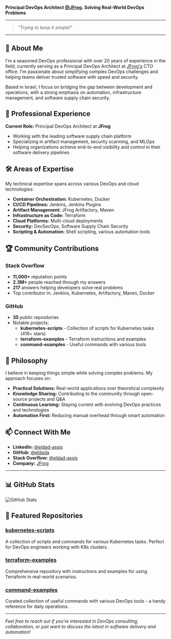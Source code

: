 
**Principal DevOps Architect [@JFrog](https://jfrog.com). Solving Real-World DevOps Problems**

---
> *"Trying to keep it simple!"*
---

## 🚀 About Me

I'm a seasoned DevOps professional with over 20 years of experience in the field, currently serving as a Principal DevOps Architect at [JFrog's](https://jfrog.com) CTO office. I'm passionate about simplifying complex DevOps challenges and helping teams deliver trusted software with speed and security.

Based in Israel, I focus on bridging the gap between development and operations, with a strong emphasis on automation, infrastructure management, and software supply chain security.

## 💼 Professional Experience

**Current Role:** Principal DevOps Architect at **JFrog**
- Working with the leading software supply chain platform
- Specializing in artifact management, security scanning, and MLOps
- Helping organizations achieve end-to-end visibility and control in their software delivery pipelines

## 🛠️ Areas of Expertise

My technical expertise spans across various DevOps and cloud technologies:

- **Container Orchestration:** Kubernetes, Docker
- **CI/CD Pipelines:** Jenkins, Jenkins Plugins  
- **Artifact Management:** JFrog Artifactory, Maven
- **Infrastructure as Code:** Terraform
- **Cloud Platforms:** Multi-cloud deployments
- **Security:** DevSecOps, Software Supply Chain Security
- **Scripting & Automation:** Shell scripting, various automation tools

## 🏆 Community Contributions

### Stack Overflow
- **11,000+** reputation points
- **2.3M+** people reached through my answers
- **217** answers helping developers solve real problems
- Top contributor in: Jenkins, Kubernetes, Artifactory, Maven, Docker

### GitHub
- **35** public repositories
- Notable projects:
  - **kubernetes-scripts** - Collection of scripts for Kubernetes tasks (418+ stars)
  - **terraform-examples** - Terraform instructions and examples
  - **command-examples** - Useful commands with various tools

## 🎯 Philosophy

I believe in keeping things simple while solving complex problems. My approach focuses on:
- **Practical Solutions:** Real-world applications over theoretical complexity
- **Knowledge Sharing:** Contributing to the community through open-source projects and Q&A
- **Continuous Learning:** Staying current with evolving DevOps practices and technologies
- **Automation First:** Reducing manual overhead through smart automation

## 📫 Connect With Me

- **LinkedIn:** [@eldad-assis](https://www.linkedin.com/in/eldad-assis-4b67084/)
- **GitHub:** [@eldada](https://github.com/eldada)
- **Stack Overflow:** [@eldad-assis](https://stackoverflow.com/users/1300730/eldad-assis)
- **Company:** [JFrog](https://jfrog.com)

---

## 📊 GitHub Stats

![GitHub Stats](https://github-readme-stats.vercel.app/api?username=eldada&show_icons=true&theme=default)

## 🌟 Featured Repositories

### [kubernetes-scripts](https://github.com/eldada/kubernetes-scripts)
A collection of scripts and commands for various Kubernetes tasks. Perfect for DevOps engineers working with K8s clusters.

### [terraform-examples](https://github.com/eldada/terraform-examples) 
Comprehensive repository with instructions and examples for using Terraform in real-world scenarios.

### [command-examples](https://github.com/eldada/command-examples)
Curated collection of useful commands with various DevOps tools - a handy reference for daily operations.

---

*Feel free to reach out if you're interested in DevOps consulting, collaboration, or just want to discuss the latest in software delivery and automation!*

